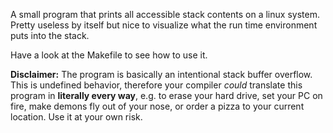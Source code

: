 A small program that prints all accessible stack contents on a linux system.
Pretty useless by itself but nice to visualize what the run time environment
puts into the stack.

Have a look at the Makefile to see how to use it.

**Disclaimer:** The program is basically an intentional stack buffer overflow. This is undefined behavior, therefore your compiler *could* translate this program in **literally every way**, e.g. to erase your hard drive, set your PC on fire, make demons fly out of your nose, or order a pizza to your current location. Use it at your own risk. 
